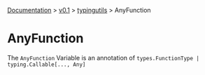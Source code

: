[Documentation](/docs/documentation.md) >
  [v0.1](/docs/0.1/version.md) >
  [typingutils](/docs/0.1/typingutils/module.md) >
   AnyFunction

# AnyFunction

The `AnyFunction` Variable is an annotation of `types.FunctionType | typing.Callable[..., Any]`